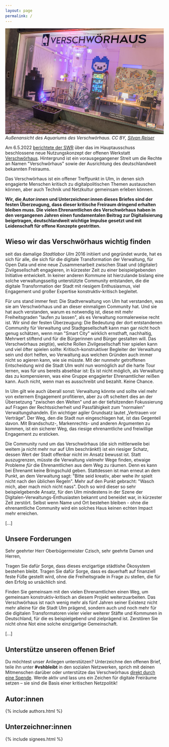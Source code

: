 ```yaml
---
layout: page
permalink: /
---
```

![Außenansicht des Aquariums des Verschwörhaus](vsh.jpg) _Außenansicht des Aquariums des Verschwörhaus. CC BY, [Silvan Reiser](https://konkludenz.de)_

Am 6.5.2022 [berichtete der SWR](https://www.swr.de/swraktuell/baden-wuerttemberg/ulm/neues-nutzungskonzept-fuer-verschwoerhaus-ulm-100.html)
über das im Hauptausschuss beschlossene neue Nutzungskonzept der offenen Werkstatt [Verschwörhaus](https://verschwoerhaus.de/).
Hintergrund ist ein vorausgegangener Streit um die Rechte an Namen "Verschwörhaus" sowie der Ausrichtung des deutschlandweit bekannten Freiraums.

Das Verschwörhaus ist ein offener Treffpunkt in Ulm, in denen sich engagierte Menschen kritisch zu digitalpolitischen Themen austauschen können,
aber auch Technik und Netzkultur gemeinsam erleben können.

**Wir, die Autor:innen und Unterzeichner:innen dieses Briefes sind der festen Überzeugung, dass dieser kritische Freiraum dringend erhalten bleiben muss.
Die vielen Ehrenamtlichen des Verschwörhaus haben in den vergangenen Jahren einen fundamentalen Beitrag zur Digitalisierung beigetragen, deutschlandweit 
wichtige Impulse gesetzt und mit Leidenschaft für offene Konzepte gestritten.**

## Wieso wir das Verschwörhaus wichtig finden

seit das damalige *Stadtlabor Ulm* 2016 initiiert und gegründet wurde, hat es sich für alle, die sich für die digitale Transformation der Verwaltung, für Open Data und eine neue Zusammenarbeit zwischen Staat und (digitaler) Zivilgesellschaft engagieren, in kürzester Zeit zu einer beispielgebenden Initiative entwickelt. In keiner anderen Kommune ist hierzulande bislang eine solche verwaltungsseitig unterstützte Community entstanden, die die digitale Transformation der Stadt mit riesigem Enthusiasmus, viel Engagement und großer Expertise konstruktiv-kritisch begleitet.

Für uns stand immer fest: Die Stadtverwaltung von Ulm hat verstanden, was sie am Verschwörhaus und an dieser einmaligen Community hat. Und sie hat auch verstanden, warum es notwendig ist, diese mit mehr Freiheitsgraden "laufen zu lassen", als es Verwaltung normalerweise recht ist. Wir sind der festen Überzeugung:  Die Bedeutung der dort entstandenen Community für Verwaltung und Stadtgesellschaft kann man gar nicht hoch genug schätzen, wenn man "Smart City" wirklich ernsthaft, nachhaltig, Mehrwert stiftend und für die Bürgerinnen und Bürger gestalten will. Das Verschwörhaus zeigt(e), welche Rollen Zivilgesellschaft hier spielen kann und viel öfter spielen sollte: Kritisch-konstruktiver Begleiter der Verwaltung sein und dort helfen, wo Verwaltung aus welchen Gründen auch immer nicht so agieren kann, wie sie müsste. Mit der nunmehr getroffenen Entscheidung wird die Stadt Ulm wohl nun womöglich auf die harte Tour lernen, was für uns bereits absehbar ist: Es ist nicht möglich, als Verwaltung das zu kompensieren, was eine Gruppe engagierter Ehrenamtlicher reißen kann. Auch nicht, wenn man es ausschreibt und bezahlt. Keine Chance. 

In Ulm gilt wie auch überall sonst: Verwaltung könnte und sollte viel mehr von externem Engagement profitieren, aber zu oft scheitert dies an der Übersetzung "zwischen den Welten" und an der tiefsitzenden Fokussierung auf Fragen der Rechtssicherheit und Passfähigkeit zum "normalen" Verwaltungshandeln. Ein wichtiger agiler Grundsatz lautet „Vertrauen vor Verträge“. Der Weg, den die Stadt nun eingeschlagen hat, ist das Gegenteil davon. Mit Brandschutz-, Markenrechts- und anderen Argumenten zu kommen, ist ein sicherer Weg, das riesige ehrenamtliche und freiwillige Engagement zu ersticken. 

Die Community rund um das Verschwörhaus (die sich mittlerweile bei weitem ja nicht mehr nur auf Ulm beschränkt!) ist ein riesiger Schatz, dessen Wert der Stadt offenbar nicht im Ansatz bewusst ist. Statt auszugrenzen, müsste die Verwaltung vielmehr Wege finden, etwaige Probleme *für* die Ehrenamtlichen aus dem Weg zu räumen. Denn es kann bei Ehrenamt keine Bringschuld geben. Stattdessen ist man erneut an dem Punkt, an dem Verwaltung sagt: "Bitte seid kreativ, aber wehe ihr spielt nicht nach den üblichen Regeln". Mehr auf den Punkt gebracht: "Wasch mich, aber mach mich nicht nass". Doch so wird dieser so sehr beispielgebende Ansatz, für den Ulm mindestens in der Szene der Digitalen-Verwaltungs-Enthusiasten bekannt und beneidet war, in kürzester Zeit zerstört. Selbst wenn Name und Ort bestehen bleiben - ohne die ehrenamtliche Community wird ein solches Haus keinen echten Impact mehr erreichen.

[...]

## Unsere Forderungen

Sehr geehrter Herr Oberbügermeister Czisch, sehr geehrte Damen und Herren,

Tragen Sie dafür Sorge, dass dieses enzigartige städtishe Ökosystem bestehen bleibt. Tragen Sie dafür Sorge, dass es dauerhaft auf finanziell feste Füße gestellt wird, ohne die Freiheitsgrade in Frage zu stellen, die für den Erfolg so ursächlich sind.

Finden Sie gemeinsam mit den vielen Ehrenamtlichen einen Weg, um gemeinsam konstruktiv-kritisch an diesem Projekt weiterzuarbeiten. Das Verschwörhaus ist nach wenig mehr als fünf Jahren seiner Existenz nicht mehr alleine für die Stadt Ulm prägend, sondern auch und noch mehr für die digitalen Transformatoren vieler vieler weiterer Stäfte und Kommunen in Deutschland, für die es beispielgebend und zielprägend ist. Zerstören Sie nicht ohne Not eine solche einzigartige Gemeinschaft.

[...]

## Unterstütze unseren offenen Brief

Du möchtest unser Anliegen unterstützen? Unterzeichne den offenen Brief, teile ihn unter **#vshbleibt** in den sozialen Netzwerken,
sprich mit deinen Mitmenschen darüber oder unterstütze das Verschwörhaus [direkt durch eine Spende](https://verschwoerhaus.de/spenden/). Werde
aktiv und lass uns ein Zeichen für digitale Freiräume setzen – sie sind die Basis einer kritischen Netzpolitik!

## Autor:innen

{% include authors.html %}

## Unterzeichner:innen

{% include signees.html %}
